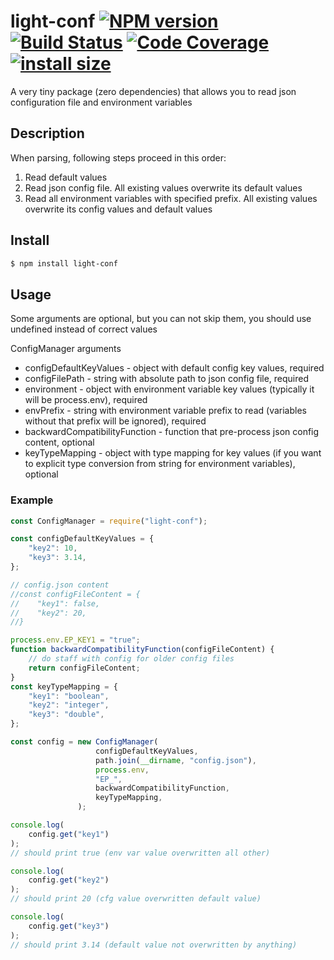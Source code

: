 # light-conf [![NPM version](https://badge.fury.io/js/light-conf.svg)](http://badge.fury.io/js/light-conf) [![Build Status](https://travis-ci.com/v-electrolux/light-conf.svg?branch=master)](https://travis-ci.com/v-electrolux/light-conf) [![Code Coverage](https://badgen.now.sh/codecov/c/github/v-electrolux/light-conf)](https://badgen.now.sh/codecov/c/github/v-electrolux/light-conf) [![install size](https://packagephobia.com/badge?p=light-conf)](https://packagephobia.com/result?p=light-conf) 

A very tiny package (zero dependencies) that allows you to read json configuration file and environment variables

## Description

When parsing, following steps proceed in this order:
1. Read default values
1. Read json config file. All existing values overwrite its default values
1. Read all environment variables with specified prefix. All existing values overwrite its config values and default values

## Install

```bash
$ npm install light-conf
```

## Usage

Some arguments are optional, but you can not skip them, you should use undefined instead of correct values

ConfigManager arguments
- configDefaultKeyValues - object with default config key values, required
- configFilePath - string with absolute path to json config file, required
- environment - object with environment variable key values (typically it will be process.env), required
- envPrefix - string with environment variable prefix to read (variables without that prefix will be ignored), required
- backwardCompatibilityFunction - function that pre-process json config content, optional
- keyTypeMapping - object with type mapping for key values (if you want to explicit type conversion from string for environment variables), optional

### Example

```js
const ConfigManager = require("light-conf");

const configDefaultKeyValues = {
    "key2": 10,
    "key3": 3.14,
};

// config.json content
//const configFileContent = {
//    "key1": false,
//    "key2": 20,
//}

process.env.EP_KEY1 = "true";
function backwardCompatibilityFunction(configFileContent) {
    // do staff with config for older config files
    return configFileContent;
}
const keyTypeMapping = {
    "key1": "boolean",
    "key2": "integer",
    "key3": "double",
};

const config = new ConfigManager(
                   configDefaultKeyValues,
                   path.join(__dirname, "config.json"),
                   process.env,
                   "EP_",
                   backwardCompatibilityFunction,
                   keyTypeMapping,
               );

console.log(
    config.get("key1")
);
// should print true (env var value overwritten all other)

console.log(
    config.get("key2")
);
// should print 20 (cfg value overwritten default value)

console.log(
    config.get("key3")
);
// should print 3.14 (default value not overwritten by anything)
```
